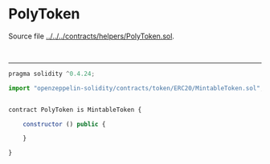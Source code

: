# PolyToken

Source file [../../../contracts/helpers/PolyToken.sol](../../../contracts/helpers/PolyToken.sol).

<br />

<hr />

```javascript
pragma solidity ^0.4.24;

import "openzeppelin-solidity/contracts/token/ERC20/MintableToken.sol";


contract PolyToken is MintableToken {

    constructor () public {

    }

}

```
